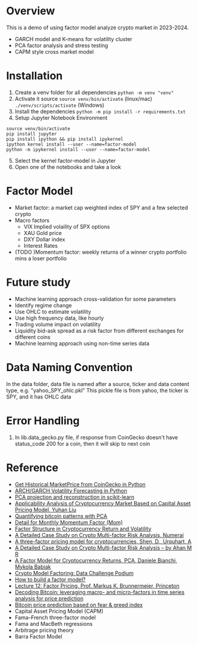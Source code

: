 # Overview
This is a demo of using factor model analyze crypto market in 2023-2024.
- GARCH model and K-means for volatility cluster
- PCA factor analysis and stress testing
- CAPM style cross market model



# Installation
1. Create a venv folder for all dependencies
`python -m venv "venv"`
2. Activate it source 
`source venv/bin/activate`  (linux/mac)
`./venv/scripts/activate`   (Windows)
3. Install the dependencies
`python -m pip install -r requirements.txt`
4. Setup Jupyter Notebook Environment
```
source venv/bin/activate
pip install jupyter
pip install ipython && pip install ipykernel
ipython kernel install --user --name=factor-model
python -m ipykernel install --user --name=factor-model
```
5. Select the kernel factor-model in Jupyter
6. Open one of the notebooks and take a look


# Factor Model
- Market factor: a market cap weighted index of SPY and a few selected crypto
- Macro factors
    - VIX Implied volaility of SPX options
    - XAU Gold price 
    - DXY Dollar index
    - Interest Rates
- (TODO )Momentum factor: weekly returns of a winner crypto portfolio mins a loser portfolio

# Future study
- Machine learning approach cross-validation for some parameters
- Identify regime change 
- Use OHLC to estimate volatility
- Use high frequency data, like hourly 
- Trading volume impact on volatility
- Liquidity bid-ask spread as a risk factor from different exchanges for different coins
- Machine learning approach using non-time series data 


# Data Naming Convention
In the data folder, data file is named after a source, ticker and data content type, e.g. "yahoo_SPY_ohlc.pkl"
This pickle file is from yahoo, the ticker is SPY, and it has OHLC data


# Error Handling
1. In lib.data_gecko.py file, if response from CoinGecko doesn't have status_code 200 for a coin, then it will skip to next coin


# Reference
- [Get Historical MarketPrice from CoinGecko in Python](https://github.com/kirancshet/Get-Crypto-Historic-Chart-CoinGecko)
- [ARCH/GARCH Volatility Forecasting in Python](https://goldinlocks.github.io/ARCH_GARCH-Volatility-Forecasting/)
- [PCA projection and reconstruction in scikit-learn](https://stackoverflow.com/questions/36566844/pca-projection-and-reconstruction-in-scikit-learn)
- [Applicability Analysis of Cryptocurrency Market Based on Capital Asset Pricing Model, Yuhan Liu](https://www.researchgate.net/publication/377732492_Applicability_Analysis_of_Cryptocurrency_Market_Based_on_Capital_Asset_Pricing_Model)
- [Quantifying bitcoin patterns with PCA](https://www.coinbase.com/en-gb/institutional/research-insights/research/monthly-outlook/quantifying-bitcoin-patterns-with-pca-may-2023)
- [Detail for Monthly Momentum Factor (Mom)](https://mba.tuck.dartmouth.edu/pages/faculty/ken.french/Data_Library/det_mom_factor.html)
- [Factor Structure in Cryptocurrency Return and Volatility](https://www.researchgate.net/publication/352550633_Factor_Structure_in_Cryptocurrency_Return_and_Volatility)
- [A Detailed Case Study on Crypto Multi-factor Risk Analysis, Numerai](https://forum.numer.ai/t/a-detailed-case-study-on-crypto-multi-factor-risk-analysis/7682)
- [A three-factor pricing model for cryptocurrencies, Shen, D., Urquhart, A](https://centaur.reading.ac.uk/85321/3/A%20Three-factor%20Pricing%20Model%20for%20Cryptocurrency_R1.pdf)
- [A Detailed Case Study on Crypto Multi-factor Risk Analysis – by Ahan M R](https://drive.google.com/file/d/1378ZJbdqqP2DBlrPS1Pg6oHQYD7hyB9j/view?usp=sharing)
- [A Factor Model for Cryptocurrency Returns, PCA, Daniele Bianchi, Mykola Babiak](http://wp.lancs.ac.uk/fofi2022/files/2022/08/FoFI-2022-056-Daniele-Bianchi.pdf)
- [Crypto Model Factoring: Data Challenge Podium](https://blog.oceanprotocol.com/crypto-model-factoring-data-challenge-podium-b56950db6f43)
- [How to build a factor model?](https://quant.stackexchange.com/questions/17125/how-to-build-a-factor-model)
- [Lecture 12: Factor Pricing, Prof. Markus K. Brunnermeier, Princeton](https://www.princeton.edu/~markus/teaching/Fin501/12Lecture.pdf)
- [Decoding Bitcoin: leveraging macro- and micro-factors in time series analysis for price prediction](https://peerj.com/articles/cs-2314.pdf)
- [Bitcoin price prediction based on fear & greed index](https://www.shs-conferences.org/articles/shsconf/pdf/2024/01/shsconf_icdeba2023_02015.pdf)
- Capital Asset Pricing Model (CAPM)
- Fama–French three-factor model
- Fama and MacBeth regressions
- Arbitrage pricing theory
- Barra Factor Model